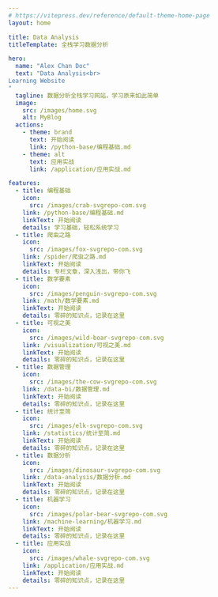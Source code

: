 ```yaml
---
# https://vitepress.dev/reference/default-theme-home-page
layout: home

title: Data Analysis
titleTemplate: 全栈学习数据分析

hero:
  name: "Alex Chan Doc"
  text: "Data Analysis<br>
Learning Website
"
  tagline: 数据分析全栈学习网站，学习原来如此简单
  image:
    src: /images/home.svg
    alt: MyBlog
  actions:
    - theme: brand
      text: 开始阅读
      link: /python-base/编程基础.md
    - theme: alt
      text: 应用实战
      link: /application/应用实战.md

features:
  - title: 编程基础
    icon:
      src: /images/crab-svgrepo-com.svg
    link: /python-base/编程基础.md
    linkText: 开始阅读
    details: 学习基础，轻松系统学习
  - title: 爬虫之路
    icon:
      src: /images/fox-svgrepo-com.svg
    link: /spider/爬虫之路.md
    linkText: 开始阅读
    details: 专栏文章，深入浅出，带你飞
  - title: 数学要素
    icon:
      src: /images/penguin-svgrepo-com.svg
    link: /math/数学要素.md
    linkText: 开始阅读
    details: 零碎的知识点，记录在这里
  - title: 可视之美
    icon:
      src: /images/wild-boar-svgrepo-com.svg
    link: /visualization/可视之美.md
    linkText: 开始阅读
    details: 零碎的知识点，记录在这里
  - title: 数据管理
    icon:
      src: /images/the-cow-svgrepo-com.svg
    link: /data-bi/数据管理.md
    linkText: 开始阅读
    details: 零碎的知识点，记录在这里
  - title: 统计至简
    icon:
      src: /images/elk-svgrepo-com.svg
    link: /statistics/统计至简.md
    linkText: 开始阅读
    details: 零碎的知识点，记录在这里
  - title: 数据分析
    icon:
      src: /images/dinosaur-svgrepo-com.svg
    link: /data-analysis/数据分析.md
    linkText: 开始阅读
    details: 零碎的知识点，记录在这里
  - title: 机器学习
    icon:
      src: /images/polar-bear-svgrepo-com.svg
    link: /machine-learning/机器学习.md
    linkText: 开始阅读
    details: 零碎的知识点，记录在这里
  - title: 应用实战
    icon:
      src: /images/whale-svgrepo-com.svg
    link: /application/应用实战.md
    linkText: 开始阅读
    details: 零碎的知识点，记录在这里
---
```

